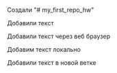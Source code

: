 Создали "# my_first_repo_hw" 

Добавили текст

Добавили текст через веб браузер
 
Добавим текст локально

Добавили текст в новой ветке